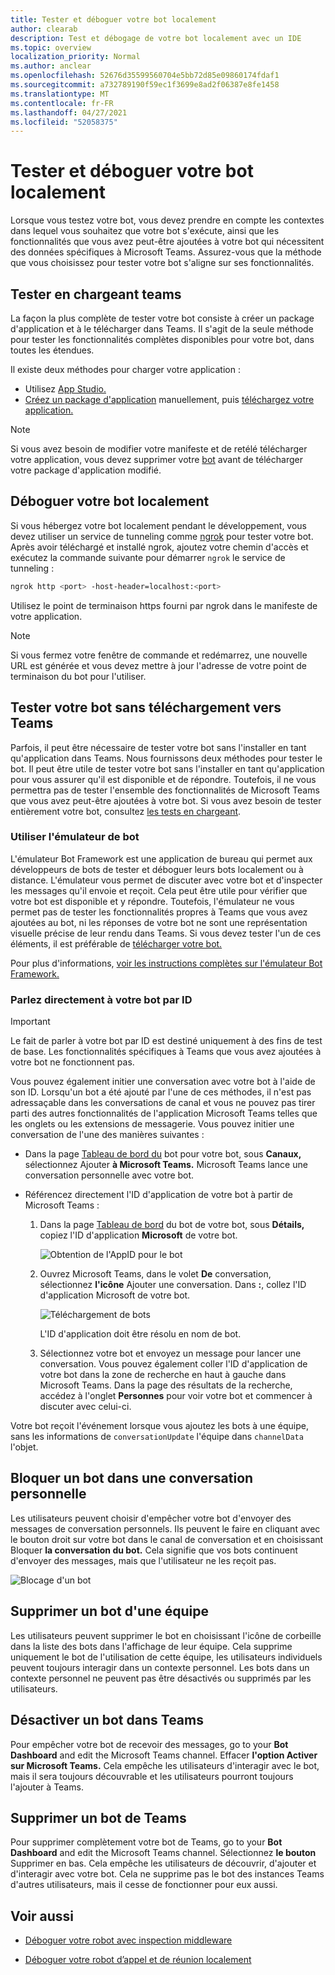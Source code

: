 ```yaml
---
title: Tester et déboguer votre bot localement
author: clearab
description: Test et débogage de votre bot localement avec un IDE
ms.topic: overview
localization_priority: Normal
ms.author: anclear
ms.openlocfilehash: 52676d35599560704e5bb72d85e09860174fdaf1
ms.sourcegitcommit: a732789190f59ec1f3699e8ad2f06387e8fe1458
ms.translationtype: MT
ms.contentlocale: fr-FR
ms.lasthandoff: 04/27/2021
ms.locfileid: "52058375"
---
```

# <a name="test-and-debug-your-bot-locally"></a>Tester et déboguer votre bot localement

Lorsque vous testez votre bot, vous devez prendre en compte les contextes dans lequel vous souhaitez que votre bot s'exécute, ainsi que les fonctionnalités que vous avez peut-être ajoutées à votre bot qui nécessitent des données spécifiques à Microsoft Teams. Assurez-vous que la méthode que vous choisissez pour tester votre bot s'aligne sur ses fonctionnalités.

## <a name="test-by-uploading-to-teams"></a>Tester en chargeant teams

La façon la plus complète de tester votre bot consiste à créer un package d'application et à le télécharger dans Teams. Il s'agit de la seule méthode pour tester les fonctionnalités complètes disponibles pour votre bot, dans toutes les étendues.

Il existe deux méthodes pour charger votre application :
* Utilisez [App Studio.](~/concepts/build-and-test/app-studio-overview.md)
* [Créez un package d'application](~/concepts/build-and-test/apps-package.md) manuellement, puis [téléchargez votre application.](~/concepts/deploy-and-publish/apps-upload.md)

> [!NOTE]
> Si vous avez besoin de modifier votre manifeste et de retélé télécharger votre application, vous devez supprimer votre [bot](#delete-a-bot-from-teams) avant de télécharger votre package d'application modifié.

## <a name="debug-your-bot-locally"></a>Déboguer votre bot localement

Si vous hébergez votre bot localement pendant le développement, vous devez utiliser un service de tunneling comme [ngrok](https://ngrok.com/) pour tester votre bot. Après avoir téléchargé et installé ngrok, ajoutez votre chemin d'accès et exécutez la commande suivante pour démarrer `ngrok` le service de tunneling :

```bash
ngrok http <port> -host-header=localhost:<port>
```

Utilisez le point de terminaison https fourni par ngrok dans le manifeste de votre application. 

> [!NOTE]
> Si vous fermez votre fenêtre de commande et redémarrez, une nouvelle URL est générée et vous devez mettre à jour l'adresse de votre point de terminaison du bot pour l'utiliser.

## <a name="test-your-bot-without-uploading-to-teams"></a>Tester votre bot sans téléchargement vers Teams

Parfois, il peut être nécessaire de tester votre bot sans l'installer en tant qu'application dans Teams. Nous fournissons deux méthodes pour tester le bot. Il peut être utile de tester votre bot sans l'installer en tant qu'application pour vous assurer qu'il est disponible et de répondre. Toutefois, il ne vous permettra pas de tester l'ensemble des fonctionnalités de Microsoft Teams que vous avez peut-être ajoutées à votre bot. Si vous avez besoin de tester entièrement votre bot, consultez [les tests en chargeant](#test-by-uploading-to-teams).

### <a name="use-the-bot-emulator"></a>Utiliser l'émulateur de bot

L'émulateur Bot Framework est une application de bureau qui permet aux développeurs de bots de tester et déboguer leurs bots localement ou à distance. L'émulateur vous permet de discuter avec votre bot et d'inspecter les messages qu'il envoie et reçoit. Cela peut être utile pour vérifier que votre bot est disponible et y répondre. Toutefois, l'émulateur ne vous permet pas de tester les fonctionnalités propres à Teams que vous avez ajoutées au bot, ni les réponses de votre bot ne sont une représentation visuelle précise de leur rendu dans Teams. Si vous devez tester l'un de ces éléments, il est préférable de [télécharger votre bot.](#test-by-uploading-to-teams)

Pour plus d'informations, [voir les instructions complètes sur l'émulateur Bot Framework.](/azure/bot-service/bot-service-debug-emulator?view=azure-bot-service-4.0&preserve-view=true)

### <a name="talk-to-your-bot-directly-by-id"></a>Parlez directement à votre bot par ID

> [!Important]
> Le fait de parler à votre bot par ID est destiné uniquement à des fins de test de base. Les fonctionnalités spécifiques à Teams que vous avez ajoutées à votre bot ne fonctionnent pas.

Vous pouvez également initier une conversation avec votre bot à l'aide de son ID. Lorsqu'un bot a été ajouté par l'une de ces méthodes, il n'est pas adressaçable dans les conversations de canal et vous ne pouvez pas tirer parti des autres fonctionnalités de l'application Microsoft Teams telles que les onglets ou les extensions de messagerie. Vous pouvez initier une conversation de l'une des manières suivantes :

* Dans la page [Tableau de bord du](https://dev.botframework.com/bots) bot pour votre bot, sous **Canaux,** sélectionnez Ajouter **à Microsoft Teams.** Microsoft Teams lance une conversation personnelle avec votre bot.

* Référencez directement l'ID d'application de votre bot à partir de Microsoft Teams :
   1. Dans la page [Tableau de bord](https://dev.botframework.com/bots) du bot de votre bot, sous **Détails,** copiez l'ID d'application **Microsoft** de votre bot.
  
      ![Obtention de l'AppID pour le bot](~/assets/images/bots_appid_botframework.png)
  
   2. Ouvrez Microsoft Teams, dans le volet **De** conversation, sélectionnez **l'icône** Ajouter une conversation. Dans **:**, collez l'ID d'application Microsoft de votre bot.
  
      ![Téléchargement de bots](~/assets/images/bots_uploading.png)

      L'ID d'application doit être résolu en nom de bot.

   3. Sélectionnez votre bot et envoyez un message pour lancer une conversation.
      Vous pouvez également coller l'ID d'application de votre bot dans la zone de recherche en haut à gauche dans Microsoft Teams. Dans la page des résultats de la recherche, accédez à l'onglet **Personnes** pour voir votre bot et commencer à discuter avec celui-ci.

Votre bot reçoit l'événement lorsque vous ajoutez les bots à une équipe, sans les informations de `conversationUpdate` l'équipe dans `channelData` l'objet.

## <a name="block-a-bot-in-personal-chat"></a>Bloquer un bot dans une conversation personnelle

Les utilisateurs peuvent choisir d'empêcher votre bot d'envoyer des messages de conversation personnels. Ils peuvent le faire en cliquant avec le bouton droit sur votre bot dans le canal de conversation et en choisissant Bloquer **la conversation du bot.** Cela signifie que vos bots continuent d'envoyer des messages, mais que l'utilisateur ne les reçoit pas.

![Blocage d'un bot](~/assets/images/bots/botdisable.png)

## <a name="remove-a-bot-from-a-team"></a>Supprimer un bot d'une équipe

Les utilisateurs peuvent supprimer le bot en choisissant l'icône de corbeille dans la liste des bots dans l'affichage de leur équipe. Cela supprime uniquement le bot de l'utilisation de cette équipe, les utilisateurs individuels peuvent toujours interagir dans un contexte personnel. Les bots dans un contexte personnel ne peuvent pas être désactivés ou supprimés par les utilisateurs.

## <a name="disable-a-bot-in-teams"></a>Désactiver un bot dans Teams

Pour empêcher votre bot de recevoir des messages, go to your **Bot Dashboard** and edit the Microsoft Teams channel. Effacer **l'option Activer sur Microsoft Teams.** Cela empêche les utilisateurs d'interagir avec le bot, mais il sera toujours découvrable et les utilisateurs pourront toujours l'ajouter à Teams.

## <a name="delete-a-bot-from-teams"></a>Supprimer un bot de Teams

Pour supprimer complètement votre bot de Teams, go to your **Bot Dashboard** and edit the Microsoft Teams channel. Sélectionnez **le bouton** Supprimer en bas. Cela empêche les utilisateurs de découvrir, d'ajouter et d'interagir avec votre bot. Cela ne supprime pas le bot des instances Teams d'autres utilisateurs, mais il cesse de fonctionner pour eux aussi.

## <a name="see-also"></a>Voir aussi

- [Déboguer votre robot avec inspection middleware](/azure/bot-service/bot-service-debug-inspection-middleware)

- [Déboguer votre robot d’appel et de réunion localement](~/bots/calls-and-meetings/debugging-local-testing-calling-meeting-bots.md)

